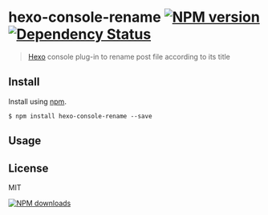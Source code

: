 hexo-console-rename [![NPM version][npm-image]][npm-url] [![Dependency Status][depstat-image]][depstat-url]
===================

> [Hexo] console plug-in to rename post file according to its title

## Install

Install using [npm][npm-url].

    $ npm install hexo-console-rename --save

## Usage


## License
MIT

[![NPM downloads][npm-downloads]][npm-url]

[homepage]: https://github.com/timnew/hexo-console-rename

[npm-url]: https://npmjs.org/package/hexo-console-rename
[npm-image]: http://img.shields.io/npm/v/hexo-console-rename.svg?style=flat
[npm-downloads]: http://img.shields.io/npm/dm/hexo-console-rename.svg?style=flat

[depstat-url]: https://gemnasium.com/timnew/hexo-console-rename
[depstat-image]: http://img.shields.io/gemnasium/timnew/hexo-console-rename.svg?style=flat

[Hexo]: http://hexo.io/
